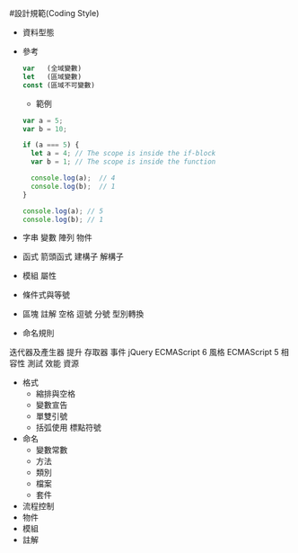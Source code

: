 #設計規範(Coding Style)

- 資料型態 
- 參考
    ```javascript
    var   (全域變數)
    let   (區域變數)
    const (區域不可變數)
    ```
  - 範例

  ```javascript
  var a = 5;
  var b = 10;  

  if (a === 5) {
    let a = 4; // The scope is inside the if-block
    var b = 1; // The scope is inside the function

    console.log(a);  // 4
    console.log(b);  // 1
  } 

  console.log(a); // 5
  console.log(b); // 1
  ```
  

- 字串 變數 陣列 物件
- 函式 箭頭函式 建構子 解構子
- 模組 屬性 
- 條件式與等號 
- 區塊 註解 空格 逗號 分號 型別轉換
- 命名規則 


迭代器及產生器 提升 存取器 事件
jQuery
ECMAScript 6 風格
ECMAScript 5 相容性
測試 效能 資源

- 格式
  - 縮排與空格
  - 變數宣告
  - 單雙引號
  - 括弧使用
    標點符號
- 命名
  - 變數常數
  - 方法
  - 類別 
  - 檔案
  - 套件
- 流程控制
- 物件
- 模組
- 註解